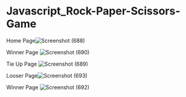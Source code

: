 # Javascript_Rock-Paper-Scissors-Game

Home Page![Screenshot (688)](https://github.com/user-attachments/assets/bfd70ad5-2261-4735-8127-7b2c547dadaf)

Winner Page
![Screenshot (690)](https://github.com/user-attachments/assets/b39f2230-ed54-4351-bb51-1514540fe16b)

Tie Up Page
![Screenshot (689)](https://github.com/user-attachments/assets/f360b91f-93a0-466f-a2f6-ba882d53071c)

Looser Page![Screenshot (693)](https://github.com/user-attachments/assets/a9022efc-bd7e-4664-bb12-3f0149a5de09)

Winner Page
![Screenshot (692)](https://github.com/user-attachments/assets/e169f79e-2236-42b8-9a28-4881d4d8034a)
